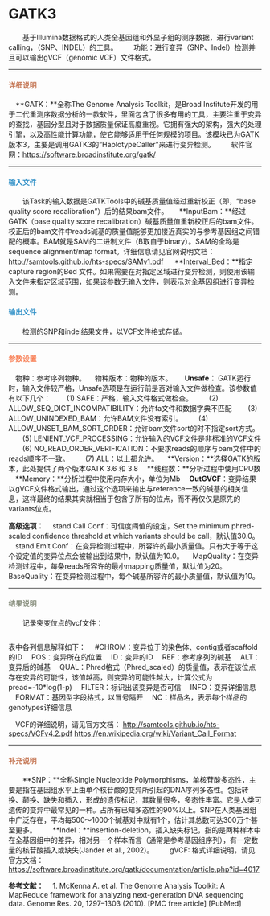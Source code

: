 # GATK3
　　基于Illumina数据格式的人类全基因组和外显子组的测序数据，进行variant calling，（SNP、INDEL）的工具。 
　　功能：进行变异（SNP、Indel）检测并且可以输出gVCF（genomic VCF）文件格式。
  ***
#### **<span class="glyphicon glyphicon-tags" aria-hidden="true" style="color:#C47451"></span></i><span style="color:#C47451"> 详细说明**
　**GATK：**全称The Genome Analysis Toolkit，是Broad Institute开发的用于二代重测序数据分析的一款软件，里面包含了很多有用的工具，主要注重于变异的查找，基因分型且对于数据质量保证高度重视。它拥有强大的架构，强大的处理引擎，以及高性能计算功能，使它能够适用于任何规模的项目。该模块已为GATK版本3，主要是调用GATK3的“HaplotypeCaller”来进行变异检测。
　　软件官网：https://software.broadinstitute.org/gatk/ 

***
#### **<i class="glyphicon glyphicon-log-in" aria-hidden="true" style="color:#3090C7"></i><span style="color:#3090C7"> 输入文件**

　　该Task的输入数据是GATKTools中的碱基质量值经过重新校正（即，“base quality score recalibration”）后的结果bam文件。
　  **InputBam：**经过GATK（base quality score recalibration）碱基质量值重新校正后的bam文件。校正后的bam文件中reads碱基的质量值能够更加接近真实的与参考基因组之间错配的概率。BAM就是SAM的二进制文件（B取自于binary）。SAM的全称是sequence alignment/map format。详细信息请见官网说明文档：http://samtools.github.io/hts-specs/SAMv1.pdf
　  **Interval_Bed：**指定capture region的Bed 文件。如果需要在对指定区域进行变异检测，则使用该输入文件来指定区域范围，如果该参数无输入文件，则表示对全基因组进行变异检测。

#### **<i class="glyphicon glyphicon-log-out" aria-hidden="true" style="color:#3090C7"></i><span style="color:#3090C7"> 输出文件**
　　检测的SNP和indel结果文件，以VCF文件格式存储。


***
#### **<i class="fa fa-cog" aria-hidden="true" style="color:#F88158"></i> <span style="color:#F88158">参数设置**
　<label id='species'>物种：</label>参考序列物种。
　<label id='speciesVersion'>物种版本：</label>物种的版本。　
　**Unsafe：** GATK运行时，输入文件较严格，Unsafe选项是在运行前是否对输入文件做检查。该参数值有以下几个：
　　(1) SAFE：严格，输入文件格式做检查。
　　(2) ALLOW_SEQ_DICT_INCOMPATIBILITY：允许fa文件和数据字典不匹配
　　(3) ALLOW_UNINDEXED_BAM：允许BAM文件没有索引。
　　(4) ALLOW_UNSET_BAM_SORT_ORDER：允许bam文件sort的时不指定sort方式。
　　(5) LENIENT_VCF_PROCESSING：允许输入的VCF文件是非标准的VCF文件
　　(6) NO_READ_ORDER_VERIFICATION：不要求reads的顺序与bam文件中的reads顺序不一致。
　　(7) ALL：以上都允许。
　**Version：**选择GATK的版本，此处提供了两个版本GATK 3.6 和 3.8
　**线程数：**分析过程中使用CPU数
　**Memory：**分析过程中使用内存大小，单位为Mb
　**OutGVCF**：变异结果以gVCF文件格式输出，通过这个选项来输出与reference一致的碱基的相关信息，这样最终的结果其实就相当于包含了所有的位点，而不再仅仅是原先的variants位点。

**高级选项：**
　<label id='standCallConf'>stand Call Conf：</label>可信度阈值的设定，Set the minimum phred-scaled confidence threshold at which variants should be call，默认值30.0。
　<label id='standEmitConf'>stand Emit Conf：</label>在变异检测过程中，所容许的最小质量值。只有大于等于这个设定值的变异位点会被输出到结果中，默认值为10.0。
　<label id='mmq'>MapQuality：</label>在变异检测过程中，每条reads所容许的最小mapping质量值，默认值为20。
　<label id='mbq'>BaseQuality：</label>在变异检测过程中，每个碱基所容许的最小质量值，默认值为10。
***

#### **<i class="fa fa-file-text" aria-hidden="true" style="color:#848b79"></i><span style="color:#848b79"> 结果说明**

　　记录突变位点的vcf文件：
<div style="text-align:center"><img data-src="2.png" width="600px" ></img>
</div>

表中各列信息解释如下：
　#CHROM：变异位于的染色体、contig或者scaffold的ID
　POS：变异所在的位置
　ID：变异的ID
　REF：参考序列的碱基
　ALT：变异后的碱基
　QUAL：Phred格式（Phred_scaled）的质量值，表示在该位点存在变异的可能性，该值越高，则变异的可能性越大，计算公式为pread=-10*log(1-p)
　FILTER：标识出该变异是否可信
　INFO：变异详细信息
　FORMAT：基因型字段格式，以冒号隔开
　NC：样品名，表示每个样品的genotypes详细信息

　VCF的详细说明，请见官方文档： http://samtools.github.io/hts-specs/VCFv4.2.pdf
https://en.wikipedia.org/wiki/Variant_Call_Format
***
#### **<span class="glyphicon glyphicon-paperclip" aria-hidden="true" style="color:#C47451"></span></i><span style="color:#C47451">  补充说明**
　　**SNP：**全称Single Nucleotide Polymorphisms，单核苷酸多态性，主要是指在基因组水平上由单个核苷酸的变异所引起的DNA序列多态性。包括转换、颠换、缺失和插入，形成的遗传标记，其数量很多，多态性丰富。它是人类可遗传的变异中最常见的一种。占所有已知多态性的90%以上。SNP在人类基因组中广泛存在，平均每500～1000个碱基对中就有1个，估计其总数可达300万个甚至更多。 
　　**Indel：**insertion-deletion，插入缺失标记，指的是两种样本中在全基因组中的差异，相对另一个样本而言（通常是参考基因组序列），有一定数量的核苷酸插入或缺失(Jander et al., 2002)。
　　gVCF: 格式详细说明，请见官方文档：
https://software.broadinstitute.org/gatk/documentation/article.php?id=4017

**参考文献：**
　1.	McKenna A. et al. The Genome Analysis Toolkit: A MapReduce framework for analyzing next-generation DNA sequencing data. Genome Res. 20, 1297–1303 (2010). [PMC free article] [PubMed]



